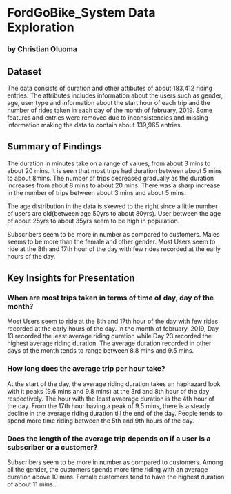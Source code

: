 # FordGoBike_System Data Exploration

### by Christian Oluoma


## Dataset

The data consists of duration and other attibutes of about 183,412 riding entries. The attributes includes information about the users such as gender, age, user type and information about the start hour of each trip and the number of rides taken in each day of the month of february, 2019.
Some features and entries were removed due to inconsistencies and missing information making the data to contain about 139,965 entries.


## Summary of Findings

The duration in minutes take on a range of values, from about 3 mins to about 20 mins. It is seen that most trips had duration between about 5 mins to about 8mins. The number of trips decreased gradually as the duration increases from about 8 mins to about 20 mins. There was a sharp increase in the number of trips between about 3 mins and about 5 mins.

The age distribution in the data is skewed to the right since a little number of users are old(between age 50yrs to about 80yrs). User between the age of about 25yrs to about 35yrs seem to be high in population.

Subscribers seem to be more in number as compared to customers. Males seems to be more than the female and other gender. Most Users seem to ride at the 8th and 17th hour of the day with few rides recorded at the early hours of the day.


## Key Insights for Presentation

### When are most trips taken in terms of time of day, day of the month?
Most Users seem to ride at the 8th and 17th hour of the day with few rides recorded at the early hours of the day.
In the month of february, 2019, Day 13 recorded the least average riding duration while Day 23 recorded the highest average riding duration. The average duration recorded in other days of the month tends to range between 8.8 mins and 9.5 mins.

### How long does the average trip per hour take?
At the start of the day, the average riding duration takes an haphazard look with it peaks (9.6 mins and 9.8 mins) at the 3rd and 8th hour of the day respectively. The hour with the least avaerage duration is the 4th hour of the day. From the 17th hour having a peak of 9.5 mins, there is a steady decline in the average riding duration till the end of the day. People tends to spend more time riding between the 5th and 9th hours of the day.

### Does the length of the average trip depends on if a user is a subscriber or a customer?
Subscribers seem to be more in number as compared to customers.
Among all the gender, the customers spends more time riding with an average duration above 10 mins. Female customers tend to have the highest duration of about 11 mins..